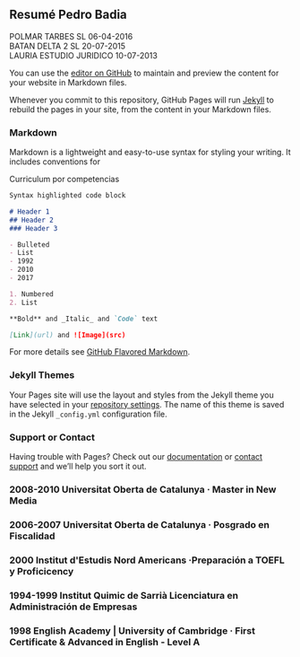 ## Resumé Pedro Badia

POLMAR TARBES  SL	06-04-2016 	
BATAN DELTA 2 SL	20-07-2015 	
LAURIA ESTUDIO JURIDICO 10-07-2013 

You can use the [editor on GitHub](https://github.com/economistas/github.io/edit/master/index.md) to maintain and preview the content for your website in Markdown files.

Whenever you commit to this repository, GitHub Pages will run [Jekyll](https://jekyllrb.com/) to rebuild the pages in your site, from the content in your Markdown files.

### Markdown

Markdown is a lightweight and easy-to-use syntax for styling your writing. It includes conventions for

Curriculum por competencias

```markdown
Syntax highlighted code block

# Header 1
## Header 2
### Header 3

- Bulleted
- List
- 1992
- 2010
- 2017

1. Numbered
2. List

**Bold** and _Italic_ and `Code` text

[Link](url) and ![Image](src)
```

For more details see [GitHub Flavored Markdown](https://guides.github.com/features/mastering-markdown/).



### Jekyll Themes

Your Pages site will use the layout and styles from the Jekyll theme you have selected in your [repository settings](https://github.com/economistas/github.io/settings). The name of this theme is saved in the Jekyll `_config.yml` configuration file.

### Support or Contact

Having trouble with Pages? Check out our [documentation](https://help.github.com/categories/github-pages-basics/) or [contact support](https://github.com/contact) and we’ll help you sort it out.

### 2008-2010 Universitat Oberta de Catalunya · Master in New Media

### 2006-2007 Universitat Oberta de Catalunya · Posgrado en Fiscalidad

### 2000 Institut d'Estudis Nord Americans ·Preparación a TOEFL y Proficicency

### 1994-1999 Institut Quimic de Sarrià Licenciatura en Administración de Empresas

### 1998 English Academy | University of Cambridge · First Certificate & Advanced in English - Level A

